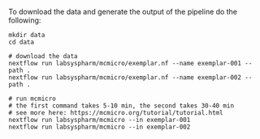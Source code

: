 To download the data and generate the output of the pipeline do the following:

```
mkdir data
cd data

# download the data
nextflow run labsyspharm/mcmicro/exemplar.nf --name exemplar-001 --path .
nextflow run labsyspharm/mcmicro/exemplar.nf --name exemplar-002 --path .

# run mcmicro
# the first command takes 5-10 min, the second takes 30-40 min
# see more here: https://mcmicro.org/tutorial/tutorial.html
nextflow run labsyspharm/mcmicro --in exemplar-001
nextflow run labsyspharm/mcmicro --in exemplar-002
```
